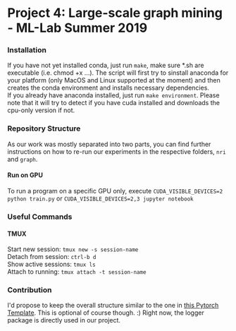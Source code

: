 # Project 4: Large-scale graph mining - ML-Lab Summer 2019


### Installation
If you have not yet installed conda, just run `make`, make sure *.sh are executable (i.e. chmod +x ...). The script will first try to sinstall anaconda for your platform 
(only MacOS and Linux supported at the moment) and then creates the conda environment and installs necessary dependencies.  
If you already have anaconda installed, just run `make environment`.
Please note that it will try to detect if you have cuda installed and downloads the cpu-only version if not.

### Repository Structure
As our work was mostly separated into two parts, you can find further instructions on 
how to re-run our experiments in the respective folders, `nri` and `graph`.

#### Run on GPU
To run a program on a specific GPU only, execute
`CUDA_VISIBLE_DEVICES=2 python train.py` or `CUDA_VISIBLE_DEVICES=2,3 jupyter notebook`


### Useful Commands
#### TMUX
Start new session: `tmux new -s session-name`  
Detach from session: `ctrl-b d`   
Show active sessions: `tmux ls`  
Attach to running: `tmux attach -t session-name`  



### Contribution
I'd propose to keep the overall structure similar to the one 
in [this Pytorch Template](https://github.com/victoresque/pytorch-template). This is optional of course though. :)
Right now, the logger package is directly used in our project.